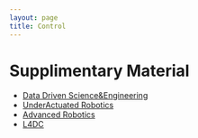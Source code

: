 ```yaml
---
layout: page
title: Control
---
```


# Supplimentary Material
- [Data Driven Science&Engineering](http://www.databookuw.com/)
- [UnderActuated Robotics](https://underactuated.mit.edu/)
- [Advanced Robotics](https://people.eecs.berkeley.edu/~pabbeel/cs287-fa19/)
- [L4DC](https://l4dc.ethz.ch/)
